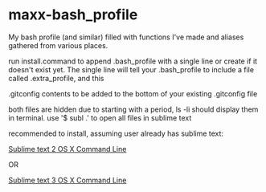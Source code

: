 maxx-bash_profile
=================

My bash profile (and similar) filled with functions I've made and aliases gathered from various places.

run install.command to append .bash_profile with a single line or create if it doesn't exist yet.
The single line will tell your .bash_profile to include a file called .extra_profile, and this 

.gitconfig contents to be added to the bottom of your existing .gitconfig file


both files are hidden due to starting with a period, ls -li should display them in terminal.
use '$ subl .' to open all files in sublime text




recommended to install, assuming user already has sublime text:


[Sublime text 2 OS X Command Line](https://www.sublimetext.com/docs/2/osx_command_line.html)


OR

[Sublime text 3 OS X Command Line](https://www.sublimetext.com/docs/3/osx_command_line.html)